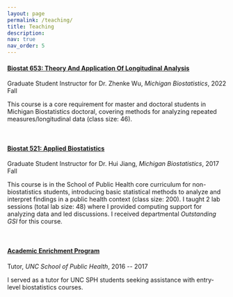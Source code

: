 ```yaml
---
layout: page
permalink: /teaching/
title: Teaching
description: 
nav: true
nav_order: 5
---
```


#### [Biostat 653: Theory And Application Of Longitudinal Analysis](https://sph.umich.edu/admissions/courses/course.php?courseID=BIOSTAT653)

Graduate Student Instructor for Dr. Zhenke Wu, *Michigan Biostatistics*, 2022 Fall

This course is a core requirement for master and doctoral students in Michigan Biostatistics doctoral, covering methods for analyzing repeated measures/longitudinal data (class size: 46).

<br />


#### [Biostat 521: Applied Biostatistics](https://sph.umich.edu/admissions/courses/course.php?courseID=BIOSTAT521)

Graduate Student Instructor for Dr. Hui Jiang, *Michigan Biostatistics*, 2017 Fall

This course is in the School of Public Health core curriculum for non-biostatistics students, introducing basic statistical methods to analyze and interpret findings in a public health context (class size: 200). I taught 2 lab sessions (total lab size: 48) where I provided computing support for analyzing data and led discussions. I received departmental *Outstanding GSI* for this course.

<br />


#### [Academic Enrichment Program](https://sph.unc.edu/students/student-resources/)

Tutor, *UNC School of Public Health*, 2016 -- 2017

I served as a tutor for UNC SPH students seeking assistance with entry-level biostatistics courses.



<!-- For now, this page is assumed to be a static description of your courses. You can convert it to a collection similar to `_projects/` so that you can have a dedicated page for each course.

Organize your courses by years, topics, or universities, however you like! -->
